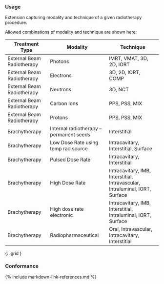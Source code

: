 ### Usage

Extension capturing modality and technique of a given radiotherapy procedure.

Allowed combinations of modality and technique are shown here:

| **Treatment Type** |  **Modality**           |      **Technique**       |
| ---------------| ------------------------ | ------------------------ |
| External Beam Radiotherapy | Photons                 | IMRT, VMAT, 3D, 2D, IORT |
| External Beam Radiotherapy| Electrons                | 3D, 2D, IORT, COMP       |
| External Beam Radiotherapy| Neutrons                 | 3D, NCT                  |
| External Beam Radiotherapy| Carbon Ions              | PPS, PSS, MIX            |
| External Beam Radiotherapy| Protons                  | PPS, PSS, MIX            |
| Brachytherapy | Internal radiotherapy – permanent seeds | Interstitial |
| Brachytherapy| Low Dose Rate using temp rad source | Intracavitary, Interstitial, Surface |
| Brachytherapy| Pulsed Dose Rate | Intracavitary, Interstitial |
| Brachytherapy| High Dose Rate  | Intracavitary, IMB, Interstitial, Intravascular, Intraluminal, IORT, Surface |
| Brachytherapy| High dose rate electronic  | Intracavitary, IMB, Interstitial, Intraluminal, IORT, Surface |
| Brachytherapy| Radiopharmaceutical  | Oral, Intravascular, Intracavitary, Interstitial |
{: .grid }

### Conformance


{% include markdown-link-references.md %}
